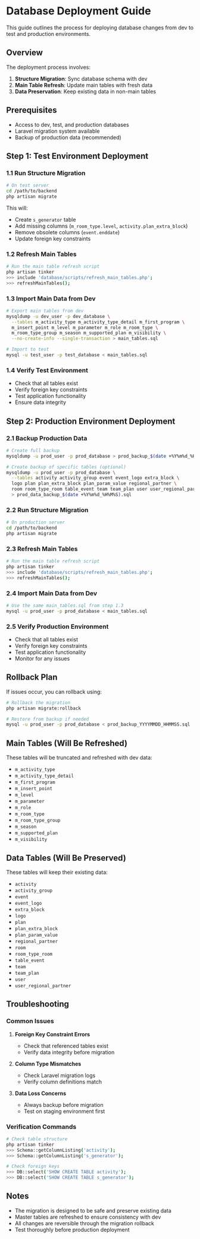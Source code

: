 # Database Deployment Guide

This guide outlines the process for deploying database changes from dev to test and production environments.

## Overview

The deployment process involves:
1. **Structure Migration**: Sync database schema with dev
2. **Main Table Refresh**: Update main tables with fresh data
3. **Data Preservation**: Keep existing data in non-main tables

## Prerequisites

- Access to dev, test, and production databases
- Laravel migration system available
- Backup of production data (recommended)

## Step 1: Test Environment Deployment

### 1.1 Run Structure Migration

```bash
# On test server
cd /path/to/backend
php artisan migrate
```

This will:
- Create `s_generator` table
- Add missing columns (`m_room_type.level`, `activity.plan_extra_block`)
- Remove obsolete columns (`event.enddate`)
- Update foreign key constraints

### 1.2 Refresh Main Tables

```bash
# Run the main table refresh script
php artisan tinker
>>> include 'database/scripts/refresh_main_tables.php';
>>> refreshMainTables();
```

### 1.3 Import Main Data from Dev

```bash
# Export main tables from dev
mysqldump -u dev_user -p dev_database \
  --tables m_activity_type m_activity_type_detail m_first_program \
  m_insert_point m_level m_parameter m_role m_room_type \
  m_room_type_group m_season m_supported_plan m_visibility \
  --no-create-info --single-transaction > main_tables.sql

# Import to test
mysql -u test_user -p test_database < main_tables.sql
```

### 1.4 Verify Test Environment

- Check that all tables exist
- Verify foreign key constraints
- Test application functionality
- Ensure data integrity

## Step 2: Production Environment Deployment

### 2.1 Backup Production Data

```bash
# Create full backup
mysqldump -u prod_user -p prod_database > prod_backup_$(date +%Y%m%d_%H%M%S).sql

# Create backup of specific tables (optional)
mysqldump -u prod_user -p prod_database \
  --tables activity activity_group event event_logo extra_block \
  logo plan plan_extra_block plan_param_value regional_partner \
  room room_type_room table_event team team_plan user user_regional_partner \
  > prod_data_backup_$(date +%Y%m%d_%H%M%S).sql
```

### 2.2 Run Structure Migration

```bash
# On production server
cd /path/to/backend
php artisan migrate
```

### 2.3 Refresh Main Tables

```bash
# Run the main table refresh script
php artisan tinker
>>> include 'database/scripts/refresh_main_tables.php';
>>> refreshMainTables();
```

### 2.4 Import Main Data from Dev

```bash
# Use the same main_tables.sql from step 1.3
mysql -u prod_user -p prod_database < main_tables.sql
```

### 2.5 Verify Production Environment

- Check that all tables exist
- Verify foreign key constraints
- Test application functionality
- Monitor for any issues

## Rollback Plan

If issues occur, you can rollback using:

```bash
# Rollback the migration
php artisan migrate:rollback

# Restore from backup if needed
mysql -u prod_user -p prod_database < prod_backup_YYYYMMDD_HHMMSS.sql
```

## Main Tables (Will Be Refreshed)

These tables will be truncated and refreshed with dev data:
- `m_activity_type`
- `m_activity_type_detail`
- `m_first_program`
- `m_insert_point`
- `m_level`
- `m_parameter`
- `m_role`
- `m_room_type`
- `m_room_type_group`
- `m_season`
- `m_supported_plan`
- `m_visibility`

## Data Tables (Will Be Preserved)

These tables will keep their existing data:
- `activity`
- `activity_group`
- `event`
- `event_logo`
- `extra_block`
- `logo`
- `plan`
- `plan_extra_block`
- `plan_param_value`
- `regional_partner`
- `room`
- `room_type_room`
- `table_event`
- `team`
- `team_plan`
- `user`
- `user_regional_partner`

## Troubleshooting

### Common Issues

1. **Foreign Key Constraint Errors**
   - Check that referenced tables exist
   - Verify data integrity before migration

2. **Column Type Mismatches**
   - Check Laravel migration logs
   - Verify column definitions match

3. **Data Loss Concerns**
   - Always backup before migration
   - Test on staging environment first

### Verification Commands

```bash
# Check table structure
php artisan tinker
>>> Schema::getColumnListing('activity');
>>> Schema::getColumnListing('s_generator');

# Check foreign keys
>>> DB::select('SHOW CREATE TABLE activity');
>>> DB::select('SHOW CREATE TABLE s_generator');
```

## Notes

- The migration is designed to be safe and preserve existing data
- Master tables are refreshed to ensure consistency with dev
- All changes are reversible through the migration rollback
- Test thoroughly before production deployment
